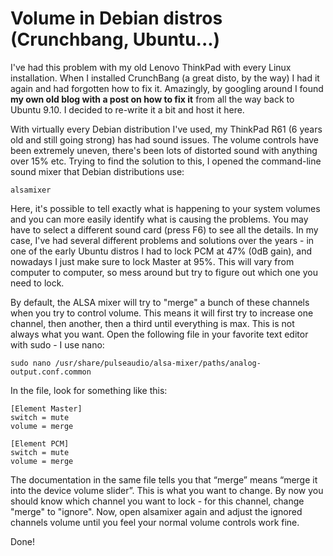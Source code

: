 # Volume in Debian distros (Crunchbang, Ubuntu...)

I've had this problem with my old Lenovo ThinkPad with every Linux installation. When I installed CrunchBang (a great disto, by the way) I had it again and had forgotten how to fix it. Amazingly, by googling around I found **my own old blog with a post on how to fix it** from all the way back to Ubuntu 9.10. I decided to re-write it a bit and host it here.

With virtually every Debian distribution I've used, my ThinkPad R61 (6 years old and still going strong) has had sound issues. The volume controls have been extremely uneven, there's been lots of distorted sound with anything over 15% etc. Trying to find the solution to this, I opened the command-line sound mixer that Debian distributions use:

	alsamixer

Here, it's possible to tell exactly what is happening to your system volumes and you can more easily identify what is causing the problems. You may have to select a different sound card (press F6) to see all the details. In my case, I've had several different problems and solutions over the years - in one of the early Ubuntu distros I had to lock PCM at 47% (0dB gain), and nowadays I just make sure to lock Master at 95%. This will vary from computer to computer, so mess around but try to figure out which one you need to lock.

By default, the ALSA mixer will try to "merge" a bunch of these channels when you try to control volume. This means it will first try to increase one channel, then another, then a third until everything is max. This is not always what you want. Open the following file in your favorite text editor with sudo - I use nano:

	sudo nano /usr/share/pulseaudio/alsa-mixer/paths/analog-output.conf.common

In the file, look for something like this:

	[Element Master]
	switch = mute
	volume = merge

	[Element PCM]
	switch = mute
	volume = merge

The documentation in the same file tells you that “merge” means “merge it into the device volume slider”. This is what you want to change. By now you should know which channel you want to lock - for this channel, change "merge" to "ignore". Now, open alsamixer again and adjust the ignored channels volume until you feel your normal volume controls work fine.

Done!